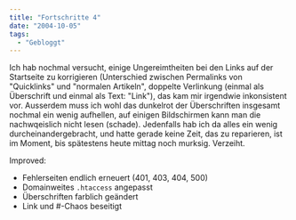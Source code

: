 ```yaml
---
title: "Fortschritte 4"
date: "2004-10-05"
tags:
  - "Gebloggt"
---
```


Ich hab nochmal versucht, einige Ungereimtheiten bei den Links auf der Startseite zu korrigieren (Unterschied zwischen Permalinks von "Quicklinks" und "normalen Artikeln", doppelte Verlinkung (einmal als Überschrift und einmal als Text: "Link"), das kam mir irgendwie inkonsistent vor. Ausserdem muss ich wohl das dunkelrot der Überschriften insgesamt nochmal ein wenig aufhellen, auf einigen Bildschirmen kann man die nachwqeislich nicht lesen (schade). Jedenfalls hab ich da alles ein wenig durcheinandergebracht, und hatte gerade keine Zeit, das zu reparieren, ist im Moment, bis spätestens heute mittag noch murksig. Verzeiht.

Improved:

- Fehlerseiten endlich erneuert (401, 403, 404, 500)
- Domainweites `.htaccess` angepasst
- Überschriften farblich geändert
- Link und #-Chaos beseitigt
